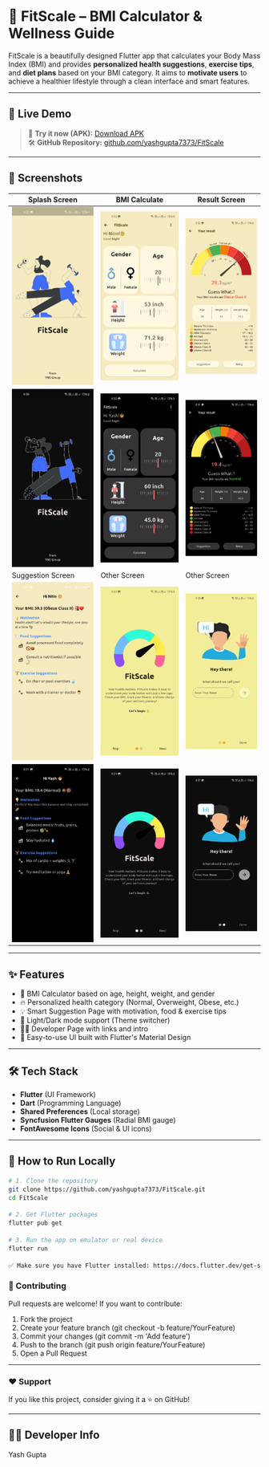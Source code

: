 # 📱 FitScale – BMI Calculator & Wellness Guide

FitScale is a beautifully designed Flutter app that calculates your Body Mass Index (BMI) and provides **personalized health suggestions**, **exercise tips**, and **diet plans** based on your BMI category. It aims to **motivate users** to achieve a healthier lifestyle through a clean interface and smart features.

---

## 🔗 Live Demo

> 🚀 **Try it now (APK):** [Download APK](https://your-apk-link.com)  
> 🛠️ **GitHub Repository:** [github.com/yashgupta7373/FitScale](https://github.com/yashgupta7373/FitScale)

---

## 📸 Screenshots

| Splash Screen                | BMI Calculate                     | Result Screen                             |
|------------------------------|-----------------------------------|-------------------------------------------|
| ![Splash](screenshot/L1.jpg) | ![Calculate](screenshot/L4.jpg)   | ![Suggestions](screenshot/L5.jpg)         |
| ![Splash](screenshot/B1.jpg) | ![Calculate](screenshot/B4.jpg)   | ![Suggestions](screenshot/B5.jpg)         |
| Suggestion Screen            | Other Screen                      | Other Screen                              |
| ![Result](screenshot/L6.jpg) | ![Result](screenshot/L2.jpg)      | ![Result](screenshot/L3.jpg)              |
| ![Result](screenshot/B6.jpg) | ![Result](screenshot/B2.jpg)      | ![Result](screenshot/B3.jpg)              |

---

## ✨ Features

- 🎯 BMI Calculator based on age, height, weight, and gender
- 🔥 Personalized health category (Normal, Overweight, Obese, etc.)
- 💡 Smart Suggestion Page with motivation, food & exercise tips
- 🎨 Light/Dark mode support (Theme switcher)
- 🧑‍💼 Developer Page with links and intro
- 🧠 Easy-to-use UI built with Flutter's Material Design

---

## 🛠️ Tech Stack

- **Flutter** (UI Framework)
- **Dart** (Programming Language)
- **Shared Preferences** (Local storage)
- **Syncfusion Flutter Gauges** (Radial BMI gauge)
- **FontAwesome Icons** (Social & UI icons)

---

## 🚀 How to Run Locally

```bash
# 1. Clone the repository
git clone https://github.com/yashgupta7373/FitScale.git
cd FitScale

# 2. Get Flutter packages
flutter pub get

# 3. Run the app on emulator or real device
flutter run

✅ Make sure you have Flutter installed: https://docs.flutter.dev/get-started/install

```

### 🙌 Contributing

Pull requests are welcome! If you want to contribute:
1. Fork the project
2. Create your feature branch (git checkout -b feature/YourFeature)
3. Commit your changes (git commit -m 'Add feature')
4. Push to the branch (git push origin feature/YourFeature)
5. Open a Pull Request

---

### ❤️ Support

If you like this project, consider giving it a ⭐ on GitHub!

---

## 🧑‍💻 Developer Info
Yash Gupta
